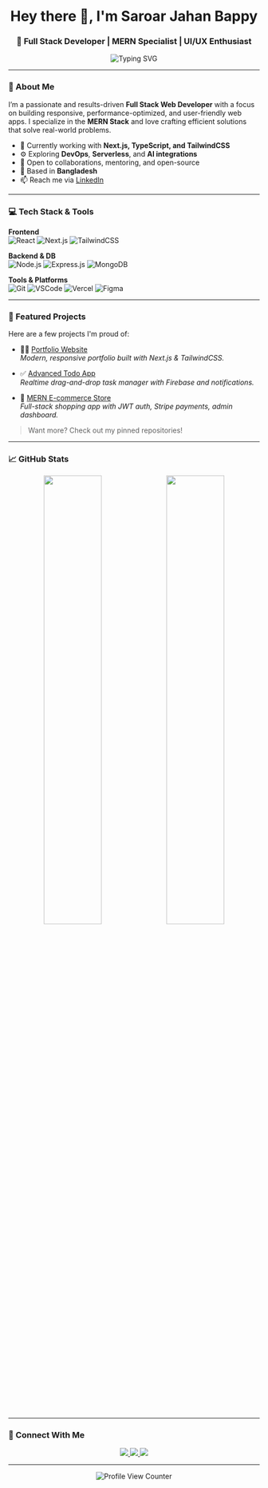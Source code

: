 <!-- Hero Section -->
<h1 align="center">Hey there 👋, I'm Saroar Jahan Bappy</h1>
<h3 align="center">🚀 Full Stack Developer | MERN Specialist | UI/UX Enthusiast</h3>

<p align="center">
  <img src="https://readme-typing-svg.demolab.com?font=Fira+Code&size=22&duration=3000&pause=1000&color=00BFFF&center=true&vCenter=true&width=600&lines=Full+Stack+Developer+%7C+Next.js+%7C+React+%7C+MongoDB;Clean%2C+Scalable+%26+Performant+Code;Always+learning+%F0%9F%93%9A%2C+Always+building+%F0%9F%9A%80" alt="Typing SVG" />
</p>

---

### 🌟 About Me

I’m a passionate and results-driven **Full Stack Web Developer** with a focus on building responsive, performance-optimized, and user-friendly web apps. I specialize in the **MERN Stack** and love crafting efficient solutions that solve real-world problems.

- 🔭 Currently working with **Next.js, TypeScript, and TailwindCSS**
- ⚙️ Exploring **DevOps**, **Serverless**, and **AI integrations**
- 💬 Open to collaborations, mentoring, and open-source
- 📍 Based in **Bangladesh**
- 📫 Reach me via [LinkedIn](https://www.linkedin.com/in/saroar-jahan-bappy/)

---

### 💻 Tech Stack & Tools

**Frontend**  
![React](https://img.shields.io/badge/React-20232A?style=flat-square&logo=react&logoColor=61DAFB)
![Next.js](https://img.shields.io/badge/Next.js-000000?style=flat-square&logo=nextdotjs&logoColor=white)
![TailwindCSS](https://img.shields.io/badge/TailwindCSS-06B6D4?style=flat-square&logo=tailwindcss&logoColor=white)

**Backend & DB**  
![Node.js](https://img.shields.io/badge/Node.js-339933?style=flat-square&logo=nodedotjs&logoColor=white)
![Express.js](https://img.shields.io/badge/Express-000000?style=flat-square&logo=express&logoColor=white)
![MongoDB](https://img.shields.io/badge/MongoDB-47A248?style=flat-square&logo=mongodb&logoColor=white)

**Tools & Platforms**  
![Git](https://img.shields.io/badge/Git-F05032?style=flat-square&logo=git&logoColor=white)
![VSCode](https://img.shields.io/badge/VSCode-007ACC?style=flat-square&logo=visualstudiocode&logoColor=white)
![Vercel](https://img.shields.io/badge/Vercel-000000?style=flat-square&logo=vercel&logoColor=white)
![Figma](https://img.shields.io/badge/Figma-F24E1E?style=flat-square&logo=figma&logoColor=white)

---

### 🚀 Featured Projects

Here are a few projects I'm proud of:

- 🧑‍🎨 [Portfolio Website](https://github.com/MBappy-404/portfolio)  
  *Modern, responsive portfolio built with Next.js & TailwindCSS.*

- ✅ [Advanced Todo App](https://github.com/MBappy-404/todo-app)  
  *Realtime drag-and-drop task manager with Firebase and notifications.*

- 🛒 [MERN E-commerce Store](https://github.com/MBappy-404/ecommerce-store)  
  *Full-stack shopping app with JWT auth, Stripe payments, admin dashboard.*

> Want more? Check out my pinned repositories!

---

### 📈 GitHub Stats

<p align="center">
  <img src="https://github-readme-stats.vercel.app/api?username=MBappy-404&show_icons=true&theme=tokyonight&hide_border=true&count_private=true" width="48%" />
  <img src="https://github-readme-streak-stats.herokuapp.com/?user=MBappy-404&theme=tokyonight&hide_border=true" width="48%" />
</p>

---

### 🤝 Connect With Me

<p align="center">
  <a href="https://www.linkedin.com/in/saroar-jahan-bappy/" target="_blank">
    <img src="https://img.shields.io/badge/LinkedIn-0A66C2?style=for-the-badge&logo=linkedin&logoColor=white" />
  </a>
  <a href="mailto:saroar.dev@gmail.com" target="_blank">
    <img src="https://img.shields.io/badge/Gmail-D14836?style=for-the-badge&logo=gmail&logoColor=white" />
  </a>
  <a href="https://github.com/MBappy-404" target="_blank">
    <img src="https://img.shields.io/badge/GitHub-181717?style=for-the-badge&logo=github&logoColor=white" />
  </a>
</p>

---

<p align="center">
  <img src="https://komarev.com/ghpvc/?username=MBappy-404&label=Profile+Views&color=0e75b6&style=flat-square" alt="Profile View Counter" />
</p>
